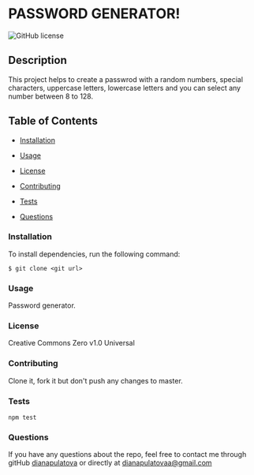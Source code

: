 # PASSWORD GENERATOR!

  ![GitHub license](https://img.shields.io/badge/license-Creative%20Commons%20Zero%20v1.0%20Universal-blue.svg)

  ## Description
  This project helps to create a passwrod with a random numbers, special characters, uppercase letters, lowercase letters and you can select any number between 8 to 128.

  ## Table of Contents

  * [Installation](#installation)

  * [Usage](#usage)

  * [License](#license)
 
  * [Contributing](#contributing)
   
  * [Tests](#tests)

  * [Questions](#questions)
   
 
  ### Installation

  To install dependencies, run the following command:

  ```
  $ git clone <git url>
  ```

  ### Usage
  Password generator.
  
  
  ### License
  Creative Commons Zero v1.0 Universal


  ### Contributing
  Clone it, fork it but don't push any changes to master.
  
  ### Tests
    npm test
        
  ### Questions
   
  
  If you have any questions about the repo, feel free to contact me through gitHub [dianapulatova](https://github.com/dianapulatova)
  or directly at <dianapulatovaa@gmail.com>


